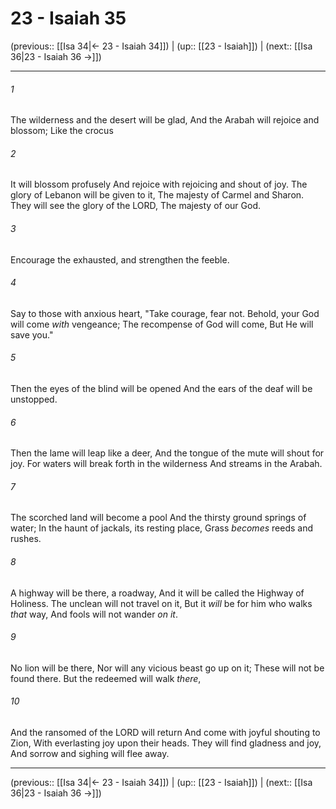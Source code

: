 # 23 - Isaiah 35

(previous:: [[Isa 34|← 23 - Isaiah 34]]) | (up:: [[23 - Isaiah]]) | (next:: [[Isa 36|23 - Isaiah 36 →]])

***


###### 1 
The wilderness and the desert will be glad, And the Arabah will rejoice and blossom; Like the crocus 

###### 2 
It will blossom profusely And rejoice with rejoicing and shout of joy. The glory of Lebanon will be given to it, The majesty of Carmel and Sharon. They will see the glory of the LORD, The majesty of our God. 

###### 3 
Encourage the exhausted, and strengthen the feeble. 

###### 4 
Say to those with anxious heart, "Take courage, fear not. Behold, your God will come _with_ vengeance; The recompense of God will come, But He will save you." 

###### 5 
Then the eyes of the blind will be opened And the ears of the deaf will be unstopped. 

###### 6 
Then the lame will leap like a deer, And the tongue of the mute will shout for joy. For waters will break forth in the wilderness And streams in the Arabah. 

###### 7 
The scorched land will become a pool And the thirsty ground springs of water; In the haunt of jackals, its resting place, Grass _becomes_ reeds and rushes. 

###### 8 
A highway will be there, a roadway, And it will be called the Highway of Holiness. The unclean will not travel on it, But it _will_ be for him who walks _that_ way, And fools will not wander _on it_. 

###### 9 
No lion will be there, Nor will any vicious beast go up on it; These will not be found there. But the redeemed will walk _there_, 

###### 10 
And the ransomed of the LORD will return And come with joyful shouting to Zion, With everlasting joy upon their heads. They will find gladness and joy, And sorrow and sighing will flee away.

***

(previous:: [[Isa 34|← 23 - Isaiah 34]]) | (up:: [[23 - Isaiah]]) | (next:: [[Isa 36|23 - Isaiah 36 →]])
